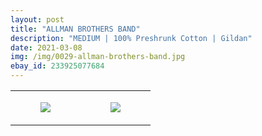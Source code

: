 ```yaml
---
layout: post
title: "ALLMAN BROTHERS BAND"
description: "MEDIUM | 100% Preshrunk Cotton | Gildan"
date: 2021-03-08
img: /img/0029-allman-brothers-band.jpg
ebay_id: 233925077684
---
```




<table style="width:100%;"><tr><td style="vertical-align:top;">
      <figure class="tmblr-full" data-orig-height="2048" data-orig-width="1365" data-orig-src="https://concertshirts.netlify.app/shirts/0029/0029-01.jpg"><img src="https://64.media.tumblr.com/268697bcdb21034be9573b97d33705de/f328959ae24845e5-1c/s540x810/fd69518c4d8c74a3d16ac8b9919cdb905c68e147.jpg" data-orig-height="2048" data-orig-width="1365" data-orig-src="https://concertshirts.netlify.app/shirts/0029/0029-01.jpg"/></figure></td>
    <td style="vertical-align:top;">
      <figure class="tmblr-full" data-orig-height="2048" data-orig-width="1365" data-orig-src="https://concertshirts.netlify.app/shirts/0029/0029-02.jpg"><img src="https://64.media.tumblr.com/e7075cd3c9145ad581956ef6cf22a59a/f328959ae24845e5-de/s540x810/bf4f89784fe4fd867570ccbc73b9317e1b9295f1.jpg" data-orig-height="2048" data-orig-width="1365" data-orig-src="https://concertshirts.netlify.app/shirts/0029/0029-02.jpg"/></figure></td>
  </tr></table>
